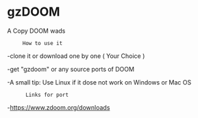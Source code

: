 # gzDOOM
A Copy DOOM wads

         How to use it

-clone it or download one by one ( Your Choice )

-get "gzdoom" or any source ports of DOOM

-A small tip:
  Use Linux if it dose not work on Windows or Mac OS
  
          Links for port
-https://www.zdoom.org/downloads
